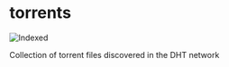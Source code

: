 torrents 
========
![Indexed](https://img.shields.io/badge/indexed-93464-blue)

Collection of torrent files discovered in the DHT network
